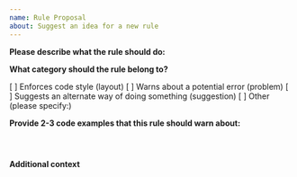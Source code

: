 ```yaml
---
name: Rule Proposal
about: Suggest an idea for a new rule
---
```


<!--
  Before proposing new rule, please make sure it hasn't been posted already.
  You can see all open propositions here:
  https://github.com/intlify/eslint-plugin-vue-i18n/issues?q=is%3Aissue+is%3Aopen+label%3A%22Type%3A+Feature%22
-->

**Please describe what the rule should do:**
<!-- A clear and concise description of what the rule should do. -->


**What category should the rule belong to?**
<!-- (place an "X" next to just one item) -->

[ ] Enforces code style (layout)
[ ] Warns about a potential error (problem)
[ ] Suggests an alternate way of doing something (suggestion)
[ ] Other (please specify:)

**Provide 2-3 code examples that this rule should warn about:**

```vue

```


```vue

```


```vue

```

**Additional context**
<!-- Add any other context or screenshots about the feature request here. -->

